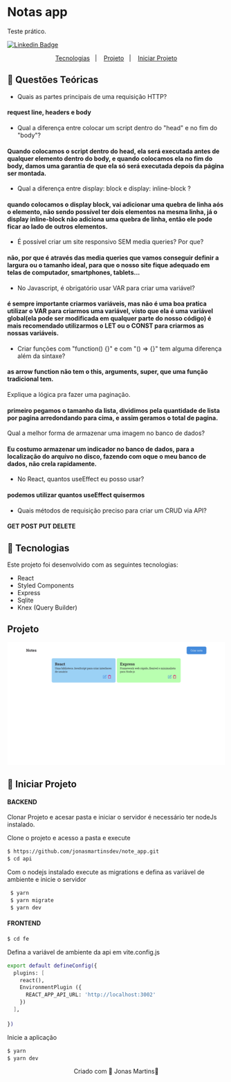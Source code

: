 # Notas app

 Teste prático.
 
[![Linkedin Badge](https://img.shields.io/badge/-JonasMartins-blue?style=flat-square&logo=Linkedin&logoColor=white&link=https://https://www.linkedin.com/in/jonas-martins-950a30184/)](https://www.linkedin.com/in/jonas-martins-950a30184/)


 <p align="center">
  <a href="#-tecnologias">Tecnologias</a>&nbsp;&nbsp;&nbsp;|&nbsp;&nbsp;&nbsp;
  <a href="#-projeto">Projeto</a>&nbsp;&nbsp;&nbsp;|&nbsp;&nbsp;&nbsp;
  <a href="#-projeto">Iniciar Projeto</a>
</p>

## 🚀 Questões Teóricas

- Quais as partes principais de uma requisição HTTP?
#### request line, headers e body

- Qual a diferença entre colocar um script dentro do "head" e no fim do "body"?
#### Quando colocamos o script dentro do head, ela será executada antes de qualquer elemento dentro do body, e quando colocamos ela no fim do body, damos uma garantia de que ela só será executada depois da página ser montada.

 - Qual a diferença entre display: block e display: inline-block ?
#### quando colocamos o display block, vai adicionar uma quebra de linha aós o elemento, não sendo possível ter dois elementos na mesma linha, já o display inline-block não adiciona uma quebra de linha, então ele pode ficar ao lado de outros elementos.

- É possível criar um site responsivo SEM media queries? Por que?
#### não, por que é através das media queries que vamos conseguir definir a largura ou o tamanho ideal, para que o nosso site fique adequado em telas de computador, smartphones, tablets... 

- No Javascript, é obrigatório usar VAR para criar uma variável?
#### é sempre importante criarmos variáveis, mas  não é uma boa pratica utilizar o VAR para criarmos uma variável, visto que ela é uma variável global(ela pode ser modificada em qualquer parte do nosso código) é mais recomendado utilizarmos o LET ou o CONST para criarmos as nossas variáveis.

- Criar funções com "function() {}" e com "() => {}" tem alguma diferença além da sintaxe?
#### as arrow function não tem o this, arguments, super, que uma função tradicional tem. 

Explique a lógica pra fazer uma paginação.
#### primeiro pegamos o tamanho da lista, dividimos pela quantidade de lista por pagina arredondando para cima, e assim geramos o total de pagina.

Qual a melhor forma de armazenar uma imagem no banco de dados?
#### Eu costumo armazenar um indicador no banco de dados, para a localização do arquivo no disco, fazendo com oque o meu banco de dados, não crela rapidamente.

- No React, quantos useEffect eu posso usar?
#### podemos utilizar quantos useEffect quisermos

- Quais métodos de requisição preciso para criar um CRUD via API?
#### GET POST PUT DELETE


## 🚀 Tecnologias

Este projeto foi desenvolvido com as seguintes tecnologias:

- React
- Styled Components
- Express
- Sqlite
- Knex (Query Builder)



## Projeto

![image](.github/background.png)

## 🚀 Iniciar Projeto

#### BACKEND

Clonar Projeto e acesar pasta e iniciar o servidor é necessário ter nodeJs instalado.

Clone o projeto e acesso a pasta e execute

```bash
$ https://github.com/jonasmartinsdev/note_app.git
$ cd api
```
Com o nodejs instalado execute as migrations e defina as variável de ambiente e inicie o servidor

```bash 
 $ yarn
 $ yarn migrate
 $ yarn dev
 ```

 #### FRONTEND
```bash
$ cd fe
```
Defina a variável de ambiente da api em vite.config.js 

```bash
export default defineConfig({
  plugins: [
    react(),
    EnvironmentPlugin ({
      REACT_APP_API_URL: 'http://localhost:3002' 
    })
  ],
  
})

```

Inicie a aplicação


```bash
$ yarn
$ yarn dev
```



<p align="center">Criado com 💜 Jonas Martins👋</p>



